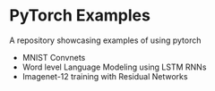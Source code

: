 # PyTorch Examples

A repository showcasing examples of using pytorch
- MNIST Convnets
- Word level Language Modeling using LSTM RNNs
- Imagenet-12 training with Residual Networks
